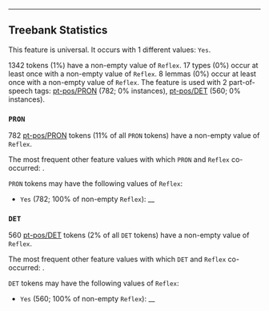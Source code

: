 

--------------------------------------------------------------------------------

## Treebank Statistics

This feature is universal.
It occurs with 1 different values: `Yes`.

1342 tokens (1%) have a non-empty value of `Reflex`.
17 types (0%) occur at least once with a non-empty value of `Reflex`.
8 lemmas (0%) occur at least once with a non-empty value of `Reflex`.
The feature is used with 2 part-of-speech tags: [pt-pos/PRON]() (782; 0% instances), [pt-pos/DET]() (560; 0% instances).

### `PRON`

782 [pt-pos/PRON]() tokens (11% of all `PRON` tokens) have a non-empty value of `Reflex`.

The most frequent other feature values with which `PRON` and `Reflex` co-occurred: .

`PRON` tokens may have the following values of `Reflex`:

* `Yes` (782; 100% of non-empty `Reflex`): __

### `DET`

560 [pt-pos/DET]() tokens (2% of all `DET` tokens) have a non-empty value of `Reflex`.

The most frequent other feature values with which `DET` and `Reflex` co-occurred: .

`DET` tokens may have the following values of `Reflex`:

* `Yes` (560; 100% of non-empty `Reflex`): __


